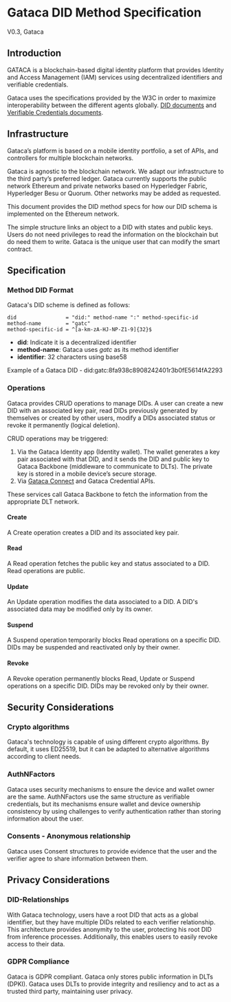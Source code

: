 # Gataca DID Method Specification
V0.3, Gataca

## Introduction
GATACA is a blockchain-based digital identity platform that provides Identity and Access Management (IAM) services using decentralized identifiers and verifiable credentials.

Gataca uses the specifications provided by the W3C in order to maximize interoperability between the different agents globally. [DID documents](https://www.w3.org/TR/did-core/) and [Verifiable Credentials documents](https://www.w3.org/TR/vc-data-model/). 

## Infrastructure
Gataca’s platform is based on a mobile identity portfolio, a set of APIs, and controllers for multiple blockchain networks. 

Gataca is agnostic to the blockchain network. We adapt our infrastructure to the third party’s preferred ledger. Gataca currently supports the public network Ethereum and private networks based on Hyperledger Fabric, Hyperledger Besu or Quorum. Other networks may be added as requested.

This document provides the DID method specs for how our DID schema is implemented on the Ethereum network.

The simple structure links an object to a DID with states and public keys. Users do not need privileges to read the information on the blockchain but do need them to write. Gataca is the unique user that can modify the smart contract.

## Specification
### Method DID Format
Gataca's DID scheme is defined as follows:
```
did                = "did:" method-name ":" method-specific-id
method-name        = "gatc"
method-specific-id = ^[a-km-zA-HJ-NP-Z1-9]{32}$
```
- **did**: Indicate it is a decentralized identifier
- **method-name**: Gataca uses *gatc* as its method identifier
- **identifier**: 32 characters using base58

Example of a Gataca DID - did:gatc:8fa938c8908242401r3b0fE5614fA2293

### Operations
Gataca provides CRUD operations to manage DIDs. A user can create a new DID with an associated key pair, read DIDs previously generated by themselves or created by other users, modify a DIDs associated status or revoke it permanently (logical deletion).

CRUD operations may be triggered:
1. Via the Gataca Identity app (Identity wallet). The wallet generates a key pair associated with that DID, and it sends the DID and public key to Gataca Backbone (middleware to communicate to DLTs). The private key is stored in a mobile device’s secure storage.
2. Via [Gataca Connect](https://docs.gatacaid.com/connect/) and Gataca Credential APIs. 

These services call Gataca Backbone to fetch the information from the appropriate DLT network. 

#### Create
A Create operation creates a DID and its associated key pair.
#### Read
A Read operation fetches the public key and status associated to a DID. Read operations are public.
#### Update
An Update operation modifies the data associated to a DID. A DID's associated data may be modified only by its owner.
#### Suspend
A Suspend operation temporarily blocks Read operations on a specific DID. DIDs may be suspended and reactivated only by their owner.
#### Revoke
A Revoke operation permanently blocks Read, Update or Suspend operations on a specific DID. DIDs may be revoked only by their owner.

## Security Considerations
### Crypto algorithms
Gataca's technology is capable of using different crypto algorithms. By default, it uses ED25519, but it can be adapted to alternative algorithms according to client needs. 
### AuthNFactors
Gataca uses security mechanisms to ensure the device and wallet owner are the same. AuthNFactors use the same structure as verifiable credentials, but its mechanisms ensure wallet and device ownership consistency by using challenges to verify authentication rather than storing information about the user.
### Consents - Anonymous relationship
Gataca uses Consent structures to provide evidence that the user and the verifier agree to share information between them. 

## Privacy Considerations
### DID-Relationships
With Gataca technology, users have a root DID that acts as a global identifier, but they have multiple DIDs related to each verifier relationship. This architecture provides anonymity to the user, protecting his root DID from inference processes. Additionally, this enables users to easily revoke access to their data.
### GDPR Compliance
Gataca is GDPR compliant. Gataca only stores public information in DLTs (DPKI). Gataca uses DLTs to provide integrity and resiliency and to act as a trusted third party, maintaining user privacy.
